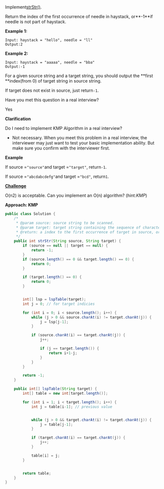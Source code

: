 Implement[strStr\(\)](http://www.cplusplus.com/reference/cstring/strstr/).

Return the index of the first occurrence of needle in haystack, or**-1**if needle is not part of haystack.

**Example 1:**

```
Input: haystack = "hello", needle = "ll"
Output:2
```

**Example 2:**

```
Input: haystack = "aaaaa", needle = "bba"
Output:-1
```

For a given source string and a target string, you should output the **first **index\(from 0\) of target string in source string.

If target does not exist in source, just return`-1`.

Have you met this question in a real interview?

Yes

**Clarification**

Do I need to implement KMP Algorithm in a real interview?

* Not necessary. When you meet this problem in a real interview, the interviewer may just want to test your basic implementation ability. But make sure you confirm with the interviewer first.

**Example**

If source =`"source"`and target =`"target"`, return`-1`.

If source =`"abcdabcdefg"`and target =`"bcd"`, return`1`.

[**Challenge**](http://www.lintcode.com/en/problem/strstr/#challenge)

O\(n2\) is acceptable. Can you implement an O\(n\) algorithm? \(hint:_KMP_\)



**Approach: KMP**

```java
public class Solution {
    /*
     * @param source: source string to be scanned.
     * @param target: target string containing the sequence of characters to match
     * @return: a index to the first occurrence of target in source, or -1  if target is not part of source.
     */
    public int strStr(String source, String target) {
        if (source == null || target == null) {
            return -1;
        }
        if (source.length() == 0 && target.length() == 0) {
            return 0;
        }

        if (target.length() == 0) {
            return 0;
        }


        int[] lsp = lspTable(target); 
        int j = 0; // for target indicies 

        for (int i = 0; i < source.length(); i++) {
            while (j > 0 && source.charAt(i) != target.charAt(j)) {
                j = lsp[j-1];
            }

            if (source.charAt(i) == target.charAt(j)) {
                j++;

                if (j == target.length()) {
                    return i+1-j;
                }
            }
        }

        return -1;
    }

    public int[] lspTable(String target) {
        int[] table = new int[target.length()];

        for (int i = 1; i < target.length(); i++) {
            int j = table[i-1]; // previous value


            while (j > 0 && target.charAt(i) != target.charAt(j)) {
                j = table[j-1];
            }

            if (target.charAt(i) == target.charAt(j)) {
                j++;
            }

            table[i] = j;
        }


        return table;
    }
}
```



